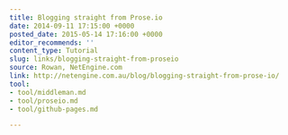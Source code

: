 ```yaml
---
title: Blogging straight from Prose.io
date: 2014-09-11 17:15:00 +0000
posted_date: 2015-05-14 17:16:00 +0000
editor_recommends: ''
content_type: Tutorial
slug: links/blogging-straight-from-proseio
source: Rowan, NetEngine.com
link: http://netengine.com.au/blog/blogging-straight-from-prose-io/
tool:
- tool/middleman.md
- tool/proseio.md
- tool/github-pages.md

---
```

